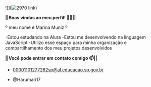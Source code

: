 ![](![2970](https://github.com/Harumari17/Harumari17/assets/171804492/f2c66cc9-f4da-4b1e-b0f3-dcc7b8cab700)
link)

**||Boas vindas ao meu perfil! 💙💙||**

º meu nome é Marina Muniz º

 -Estou estudando na Alura
 -Estou me desenvolvendo na linguagem JavaScript
 -Utilizo esse espaço para minha organização e compartilhamento dos meu projetos desenvolvidos

**||Você pode entrar em contato comigo 📫||**

- 00001101277282sp@al.educacao.sp.gov.br

- @Harumari17
